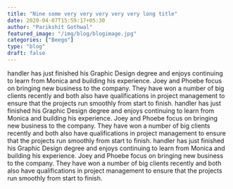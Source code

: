 ```yaml
---
title: "Nine some very very very very very long title"
date: 2020-04-07T15:59:17+05:30
author: "Parikshit Gothwal"
featured_image: "/img/blog/blogimage.jpg"
categories: ["Beego"]
type: "blog"
draft: false
---
```

handler has just finished his Graphic Design degree and enjoys continuing to learn from Monica and building his experience. Joey and Phoebe focus on bringing new business to the company. They have won a number of big clients recently and both also have qualifications in project management to ensure that the projects run smoothly from start to finish.
handler has just finished his Graphic Design degree and enjoys continuing to learn from Monica and building his experience. Joey and Phoebe focus on bringing new business to the company. They have won a number of big clients recently and both also have qualifications in project management to ensure that the projects run smoothly from start to finish.
handler has just finished his Graphic Design degree and enjoys continuing to learn from Monica and building his experience. Joey and Phoebe focus on bringing new business to the company. They have won a number of big clients recently and both also have qualifications in project management to ensure that the projects run smoothly from start to finish.